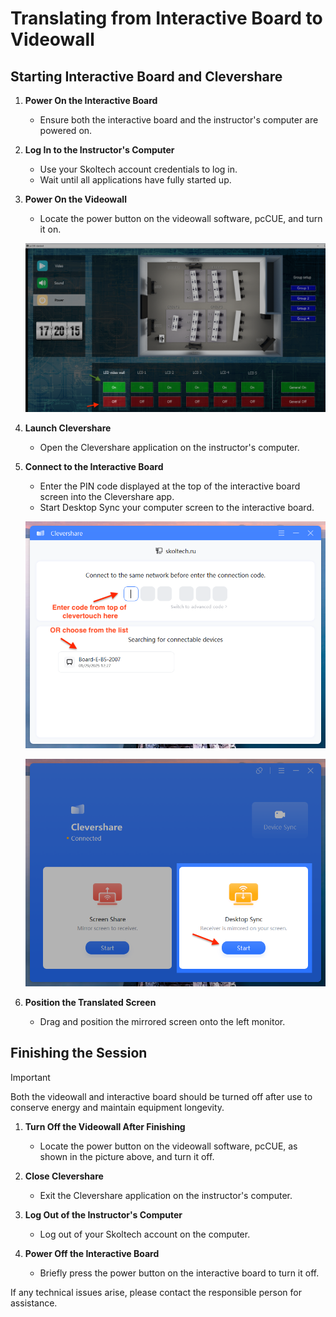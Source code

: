 # Translating from Interactive Board to Videowall

## Starting Interactive Board and Clevershare

1. **Power On the Interactive Board**
   - Ensure both the interactive board and the instructor's computer are powered on.

2. **Log In to the Instructor's Computer**
   - Use your Skoltech account credentials to log in.
   - Wait until all applications have fully started up.

3. **Power On the Videowall**
   - Locate the power button on the videowall software, pcCUE, and turn it on.

   ![Videowall Power On](https://github.com/STAER-HPC/computational_class_docs/blob/main/img/clever_share/videowall_on.png?raw=true)

4. **Launch Clevershare**
   - Open the Clevershare application on the instructor's computer.

5. **Connect to the Interactive Board**
   - Enter the PIN code displayed at the top of the interactive board screen into the Clevershare app.
   - Start Desktop Sync your computer screen to the interactive board.

   ![Enter PIN code](https://github.com/STAER-HPC/computational_class_docs/blob/main/img/clever_share/Clever_share_caputre.png?raw=true)

   ![Desktop sync](https://github.com/STAER-HPC/computational_class_docs/blob/main/img/clever_share/Clever_share_connected_caputre.png?raw=true)

6. **Position the Translated Screen**
   - Drag and position the mirrored screen onto the left monitor.


## Finishing the Session

> [!IMPORTANT]
> Both the videowall and interactive board should be turned off after use to conserve energy and maintain equipment longevity.

1. **Turn Off the Videowall After Finishing**
   - Locate the power button on the videowall software, pcCUE, as shown in the picture above, and turn it off.

2. **Close Clevershare**
   - Exit the Clevershare application on the instructor's computer.

3. **Log Out of the Instructor's Computer**
   - Log out of your Skoltech account on the computer.

4. **Power Off the Interactive Board**
   - Briefly press the power button on the interactive board to turn it off.

If any technical issues arise, please contact the responsible person for assistance.